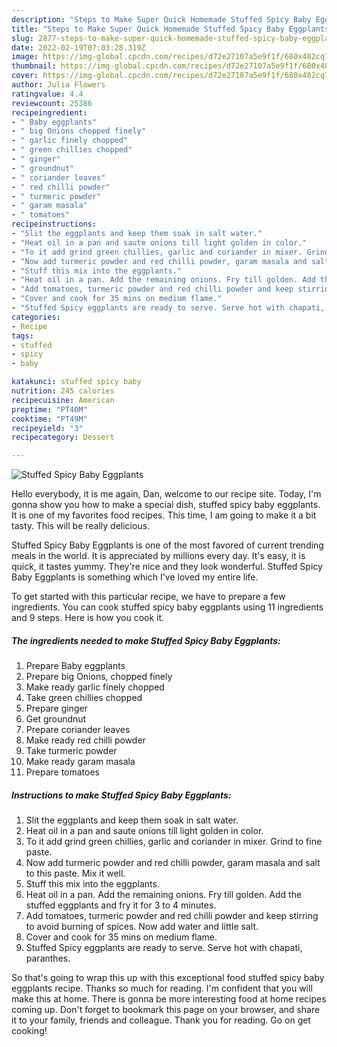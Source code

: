 ```yaml
---
description: "Steps to Make Super Quick Homemade Stuffed Spicy Baby Eggplants"
title: "Steps to Make Super Quick Homemade Stuffed Spicy Baby Eggplants"
slug: 2877-steps-to-make-super-quick-homemade-stuffed-spicy-baby-eggplants
date: 2022-02-19T07:03:28.319Z
image: https://img-global.cpcdn.com/recipes/d72e27107a5e9f1f/680x482cq70/stuffed-spicy-baby-eggplants-recipe-main-photo.jpg
thumbnail: https://img-global.cpcdn.com/recipes/d72e27107a5e9f1f/680x482cq70/stuffed-spicy-baby-eggplants-recipe-main-photo.jpg
cover: https://img-global.cpcdn.com/recipes/d72e27107a5e9f1f/680x482cq70/stuffed-spicy-baby-eggplants-recipe-main-photo.jpg
author: Julia Flowers
ratingvalue: 4.4
reviewcount: 25386
recipeingredient:
- " Baby eggplants"
- " big Onions chopped finely"
- " garlic finely chopped"
- " green chillies chopped"
- " ginger"
- " groundnut"
- " coriander leaves"
- " red chilli powder"
- " turmeric powder"
- " garam masala"
- " tomatoes"
recipeinstructions:
- "Slit the eggplants and keep them soak in salt water."
- "Heat oil in a pan and saute onions till light golden in color."
- "To it add grind green chillies, garlic and coriander in mixer. Grind to fine paste."
- "Now add turmeric powder and red chilli powder, garam masala and salt to this paste. Mix it well."
- "Stuff this mix into the eggplants."
- "Heat oil in a pan. Add the remaining onions. Fry till golden. Add the stuffed eggplants and fry it for 3 to 4 minutes."
- "Add tomatoes, turmeric powder and red chilli powder and keep stirring to avoid burning of spices. Now add water and little salt."
- "Cover and cook for 35 mins on medium flame."
- "Stuffed Spicy eggplants are ready to serve. Serve hot with chapati, paranthes."
categories:
- Recipe
tags:
- stuffed
- spicy
- baby

katakunci: stuffed spicy baby 
nutrition: 245 calories
recipecuisine: American
preptime: "PT40M"
cooktime: "PT49M"
recipeyield: "3"
recipecategory: Dessert

---
```



![Stuffed Spicy Baby Eggplants](https://img-global.cpcdn.com/recipes/d72e27107a5e9f1f/680x482cq70/stuffed-spicy-baby-eggplants-recipe-main-photo.jpg)

Hello everybody, it is me again, Dan, welcome to our recipe site. Today, I'm gonna show you how to make a special dish, stuffed spicy baby eggplants. It is one of my favorites food recipes. This time, I am going to make it a bit tasty. This will be really delicious.

Stuffed Spicy Baby Eggplants is one of the most favored of current trending meals in the world. It is appreciated by millions every day. It's easy, it is quick, it tastes yummy. They're nice and they look wonderful. Stuffed Spicy Baby Eggplants is something which I've loved my entire life.




To get started with this particular recipe, we have to prepare a few ingredients. You can cook stuffed spicy baby eggplants using 11 ingredients and 9 steps. Here is how you cook it.

<!--inarticleads1-->

##### The ingredients needed to make Stuffed Spicy Baby Eggplants:

1. Prepare  Baby eggplants
1. Prepare  big Onions, chopped finely
1. Make ready  garlic finely chopped
1. Take  green chillies chopped
1. Prepare  ginger
1. Get  groundnut
1. Prepare  coriander leaves
1. Make ready  red chilli powder
1. Take  turmeric powder
1. Make ready  garam masala
1. Prepare  tomatoes




<!--inarticleads2-->

##### Instructions to make Stuffed Spicy Baby Eggplants:

1. Slit the eggplants and keep them soak in salt water.
1. Heat oil in a pan and saute onions till light golden in color.
1. To it add grind green chillies, garlic and coriander in mixer. Grind to fine paste.
1. Now add turmeric powder and red chilli powder, garam masala and salt to this paste. Mix it well.
1. Stuff this mix into the eggplants.
1. Heat oil in a pan. Add the remaining onions. Fry till golden. Add the stuffed eggplants and fry it for 3 to 4 minutes.
1. Add tomatoes, turmeric powder and red chilli powder and keep stirring to avoid burning of spices. Now add water and little salt.
1. Cover and cook for 35 mins on medium flame.
1. Stuffed Spicy eggplants are ready to serve. Serve hot with chapati, paranthes.




So that's going to wrap this up with this exceptional food stuffed spicy baby eggplants recipe. Thanks so much for reading. I'm confident that you will make this at home. There is gonna be more interesting food at home recipes coming up. Don't forget to bookmark this page on your browser, and share it to your family, friends and colleague. Thank you for reading. Go on get cooking!
